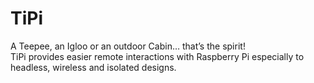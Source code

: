 <h1 id="tipi">TiPi</h1>
<p>A Teepee, an Igloo or an outdoor Cabin… that’s the spirit!<br>
TiPi provides easier remote interactions with Raspberry Pi especially to headless, wireless and isolated designs.</p>

